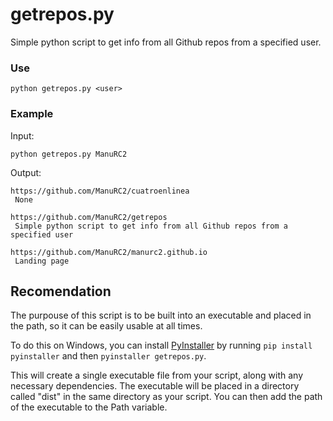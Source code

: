 # getrepos.py
Simple python script to get info from all Github repos from a specified user.


### Use

```python getrepos.py <user>```

### Example

Input:

```python getrepos.py ManuRC2```

Output:

```
https://github.com/ManuRC2/cuatroenlinea
 None

https://github.com/ManuRC2/getrepos
 Simple python script to get info from all Github repos from a specified user

https://github.com/ManuRC2/manurc2.github.io
 Landing page
 ```
 
## Recomendation
The purpouse of this script is to be built into an executable and placed in the path, so it can be easily usable at all times.

To do this on Windows, you can install [PyInstaller](https://pyinstaller.org/en/stable/) by running `pip install pyinstaller` and then `pyinstaller getrepos.py`. 

This will create a single executable file from your script, along with any necessary dependencies. The executable will be placed in a directory called "dist" in the same directory as your script. You can then add the path of the executable to the Path variable.
